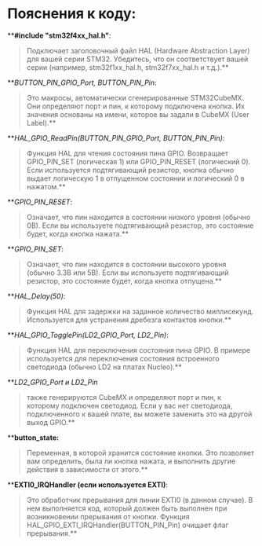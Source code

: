 # Пояснения к коду:

**__#include "stm32f4xx_hal.h"__:

>Подключает заголовочный файл HAL (Hardware Abstraction Layer) для вашей серии STM32. Убедитесь, что он соответствует вашей серии (например, stm32f1xx_hal.h, stm32f7xx_hal.h и т.д.).**

**_BUTTON_PIN_GPIO_Port, BUTTON_PIN_Pin_: 
>Это макросы, автоматически сгенерированные STM32CubeMX. Они определяют порт и пин, к которому подключена кнопка. Их значения основаны на имени, которое вы задали в CubeMX (User Label).**

**_HAL_GPIO_ReadPin(BUTTON_PIN_GPIO_Port, BUTTON_PIN_Pin)_:
>Функция HAL для чтения состояния пина GPIO. Возвращает GPIO_PIN_SET (логическая 1) или GPIO_PIN_RESET (логический 0). Если используется подтягивающий резистор, кнопка обычно выдает логическую 1 в отпущенном состоянии и логический 0 в нажатом.**

**_GPIO_PIN_RESET_:
>Означает, что пин находится в состоянии низкого уровня (обычно 0В). Если вы используете подтягивающий резистор, это состояние будет, когда кнопка нажата.**

**_GPIO_PIN_SET_: 
>Означает, что пин находится в состоянии высокого уровня (обычно 3.3В или 5В). Если вы используете подтягивающий резистор, это состояние будет, когда кнопка отпущена.**

**_HAL_Delay(50)_: 
>Функция HAL для задержки на заданное количество миллисекунд. Используется для устранения дребезга контактов кнопки.**

**_HAL_GPIO_TogglePin(LD2_GPIO_Port, LD2_Pin)_: 
>Функция HAL для переключения состояния пина GPIO. В примере используется для переключения состояния встроенного светодиода (обычно LD2 на платах Nucleo).**

**_LD2_GPIO_Port и LD2_Pin_ 
>также генерируются CubeMX и определяют порт и пин, к которому подключен светодиод. Если у вас нет светодиода, подключенного к вашей плате, вы можете заменить это на другой выход GPIO.**

**__button_state:__
>Переменная, в которой хранится состояние кнопки. Это позволяет вам определить, была ли кнопка нажата, и выполнить другие действия в зависимости от этого.**

**__EXTI0_IRQHandler (если используется EXTI)__: 
>Это обработчик прерывания для линии EXTI0 (в данном случае). В нем выполняется код, который должен быть выполнен при возникновении прерывания от кнопки. Функция HAL_GPIO_EXTI_IRQHandler(BUTTON_PIN_Pin) очищает флаг прерывания.**
